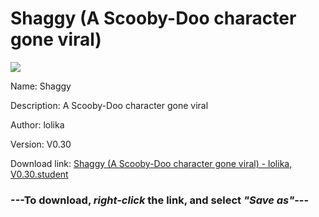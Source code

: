 # Shaggy (A Scooby-Doo character gone viral)

<img src = "https://raw.githubusercontent.com/Arbiter1223/Daigaku-Gurashi-Custom-Students/master/Students/Files/Shaggy%20(A%20Scooby-Doo%20character%20gone%20viral).png">

Name: Shaggy

Description: A Scooby-Doo character gone viral

Author: lolika

Version: V0.30

Download link: <a href="https://raw.githubusercontent.com/Arbiter1223/Daigaku-Gurashi-Custom-Students/master/Students/Files/Shaggy%20(A%20Scooby-Doo%20character%20gone%20viral)%20-%20lolika%2C%20V0.30.student">Shaggy (A Scooby-Doo character gone viral) - lolika, V0.30.student</a>

### ---**To download, _right-click_ the link, and select _"Save as"_**---
